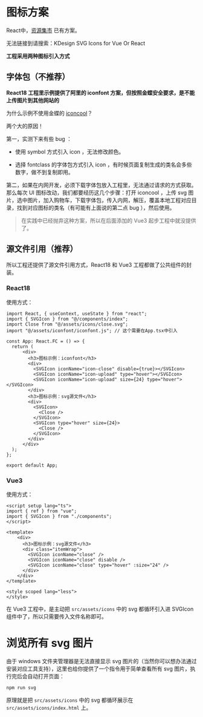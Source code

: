 
# 图标方案


React中，[资源集市](https://dev.kingdee.com/dev/market/detail/1782512263102481408) 已有方案。

无法链接到请搜索：KDesign SVG Icons for Vue Or React

**工程采用两种图标引入方式**

## 字体包（不推荐）

**React18 工程里示例提供了阿里的 iconfont 方案，但按照金蝶安全要求，是不能上传图片到其他网站的**

为什么示例不使用金蝶的 [iconcool](https://iconcool.kingdee.com/home)？

两个大的原因！

第一，实测下来有些 bug ：

- 使用 symbol 方式引入 icon ，无法修改颜色。

- 选择 fontclass 的字体包方式引入 icon ，有时候页面复制生成的类名会多些数字，做不到复制即用。

第二，如果在内网开发，必须下载字体包放入工程里，无法通过请求的方式获取。那么每次 UI 图标改动，我们都要经历这几个步骤：打开 iconcool ，上传 svg 图片，选中图片，加入购物车，下载字体包，传入内网，解压，覆盖本地工程对应目录，找到对应图标的类名（有可能有上面说的第二点 bug ），然后使用。

> 在实践中已经抛弃这种方案，所以在后面添加的 Vue3 起步工程中就没提供了。

## 源文件引用（推荐）

所以工程还提供了源文件引用方式，React18 和 Vue3 工程都做了公共组件的封装。

### React18

使用方式：

```tsx
import React, { useContext, useState } from "react";
import { SVGIcon } from "@/components/index";
import Close from "@/assets/icons/close.svg";
import "@/assets/iconfont/iconfont.js"; // 这个需要在App.tsx中引入

const App: React.FC = () => {
  return (
      <div>
        <h3>图标示例：iconfont</h3>
        <div>
          <SVGIcon iconName="icon-close" disable={true}></SVGIcon>
          <SVGIcon iconName="icon-upload" type="hover"></SVGIcon>
          <SVGIcon iconName="icon-upload" size={24} type="hover"></SVGIcon>
        </div>
        <h3>图标示例：svg源文件</h3>
        <div>
          <SVGIcon>
            <Close />
          </SVGIcon>
          <SVGIcon type="hover" size={24}>
            <Close />
          </SVGIcon>
        </div>
      </div>
  );
};

export default App;
```

### Vue3

使用方式：

```vue
<script setup lang="ts">
import { ref } from "vue";
import { SVGIcon } from "./components";
</script>

<template>
    <div>
      <h3>图标示例：svg源文件</h3>
      <div class="itemWrap">
        <SVGIcon iconName="close" />
        <SVGIcon iconName="close" disable />
        <SVGIcon iconName="close" type="hover" :size="24" />
      </div>
    </div>
</template>

<style scoped lang="less">
</style>
```

在 Vue3 工程中，是主动把 `src/assets/icons` 中的 svg 都循环引入进 SVGIcon 组件中了，所以只需要传入文件名称即可。

# 浏览所有 svg 图片

由于 windows 文件夹管理器是无法直接显示 svg 图片的（当然你可以想办法通过安装对应工具支持），这里也给你提供了一个指令用于简单查看所有 svg 图片，执行完后会自动打开页面：

```bash
npm run svg
```

原理就是把 `src/assets/icons` 中的 svg 都循环展示在 `src/assets/icons/index.html` 上。